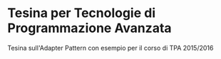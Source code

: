 # Tesina per Tecnologie di Programmazione Avanzata

Tesina sull'Adapter Pattern con esempio per il corso di TPA 2015/2016